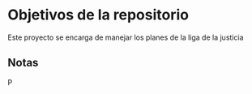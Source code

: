 # Objetivos de la repositorio

Este proyecto se encarga de manejar los planes de la liga de la justicia


## Notas
P
